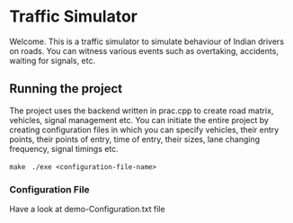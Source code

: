 # Traffic Simulator
Welcome. This is a traffic simulator to simulate behaviour of Indian drivers on roads. 
You can witness various events such as overtaking, accidents, waiting for signals, etc.

## Running the project
The project uses the backend written in prac.cpp to create road matrix, vehicles, signal management etc.
You can initiate the entire project by creating configuration files in which you can specify vehicles, their entry points, their points of entry, time of entry, their sizes, lane changing frequency, signal timings etc.

```make ```
```./exe <configuration-file-name>```

### Configuration File
Have a look at demo-Configuration.txt file
